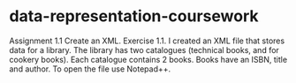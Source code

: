 # data-representation-coursework
Assignment 1.1 Create an XML. Exercise 1.1. I created an XML file that stores data for a library. The library has two catalogues (technical books, and for cookery books).
Each catalogue contains 2 books. Books have an ISBN, title and author. To open the file use Notepad++.




